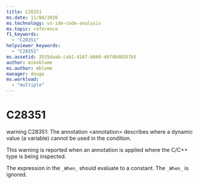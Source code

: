 ```yaml
---
title: C28351
ms.date: 11/04/2016
ms.technology: vs-ide-code-analysis
ms.topic: reference
f1_keywords:
  - "C28351"
helpviewer_keywords:
  - "C28351"
ms.assetid: 3535daab-cab1-4167-b860-d6748d8357b5
author: mikeblome
ms.author: mblome
manager: douge
ms.workload:
  - "multiple"
---
```

# C28351
warning C28351: The annotation \<annotation> describes where a dynamic value (a variable) cannot be used in the condition.

 This warning is reported when an annotation is applied where the C/C++ type is being inspected.

 The expression in the `_When_` should evaluate to a constant. The `_When_` is ignored.